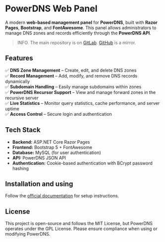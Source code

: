 ﻿# **PowerDNS Web Panel**
A modern **web-based management panel** for **PowerDNS**, built with **Razor Pages**, **Bootstrap**, and **FontAwesome**. This panel allows administrators to manage DNS zones and records efficiently through the **PowerDNS API**.

> INFO. The main repository is on [GitLab](https://gitlab.medvedev-it.com/MedvedevN/powerdns-web). [GitHub](https://github.com/Mark-Shternberg/PowerDNS-WEB) is a mirror.

## **Features**
✅ **DNS Zone Management** – Create, edit, and delete DNS zones  
✅ **Record Management** – Add, modify, and remove DNS records dynamically  
✅ **Subdomain Handling** – Easily manage subdomains within zones  
✅ **PowerDNS Recursor Support** – View and manage forward zones in the recursive server  
✅ **Live Statistics** – Monitor query statistics, cache performance, and server uptime  
✅ **Access Control** – Secure login and authentication  

## **Tech Stack**
- **Backend:** ASP.NET Core Razor Pages  
- **Frontend:** Bootstrap 5 + FontAwesome  
- **Database:** MySQL (for user authentication)  
- **API:** PowerDNS JSON API  
- **Authentication:** Cookie-based authentication with BCrypt password hashing  

## **Installation and using**
Follow the [official documentation](https://docs.medvedev-it.com/medvedevn/powerdns-web/) for setup instructions.

## **License**
This project is open-source and follows the MIT License, but PowerDNS operates under the GPL License. Please ensure compliance when using or modifying PowerDNS.